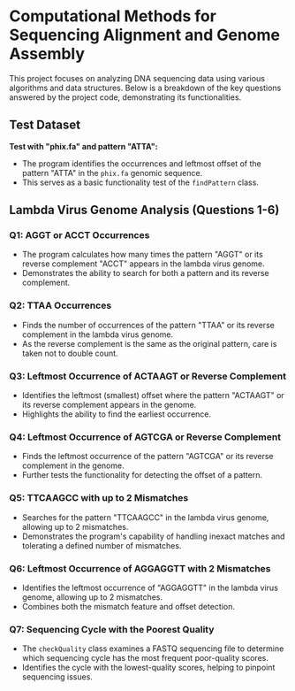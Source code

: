 # Computational Methods for Sequencing Alignment and Genome Assembly

This project focuses on analyzing DNA sequencing data using various algorithms and data structures. Below is a breakdown of the key questions answered by the project code, demonstrating its functionalities.

## Test Dataset

**Test with "phix.fa" and pattern "ATTA":**
- The program identifies the occurrences and leftmost offset of the pattern "ATTA" in the `phix.fa` genomic sequence.
- This serves as a basic functionality test of the `findPattern` class.

## Lambda Virus Genome Analysis (Questions 1-6)

### Q1: AGGT or ACCT Occurrences
- The program calculates how many times the pattern "AGGT" or its reverse complement "ACCT" appears in the lambda virus genome.
- Demonstrates the ability to search for both a pattern and its reverse complement.

### Q2: TTAA Occurrences
- Finds the number of occurrences of the pattern "TTAA" or its reverse complement in the lambda virus genome.
- As the reverse complement is the same as the original pattern, care is taken not to double count.

### Q3: Leftmost Occurrence of ACTAAGT or Reverse Complement
- Identifies the leftmost (smallest) offset where the pattern "ACTAAGT" or its reverse complement appears in the genome.
- Highlights the ability to find the earliest occurrence.

### Q4: Leftmost Occurrence of AGTCGA or Reverse Complement
- Finds the leftmost occurrence of the pattern "AGTCGA" or its reverse complement in the genome.
- Further tests the functionality for detecting the offset of a pattern.

### Q5: TTCAAGCC with up to 2 Mismatches
- Searches for the pattern "TTCAAGCC" in the lambda virus genome, allowing up to 2 mismatches.
- Demonstrates the program's capability of handling inexact matches and tolerating a defined number of mismatches.

### Q6: Leftmost Occurrence of AGGAGGTT with 2 Mismatches
- Identifies the leftmost occurrence of "AGGAGGTT" in the lambda virus genome, allowing up to 2 mismatches.
- Combines both the mismatch feature and offset detection.

### Q7: Sequencing Cycle with the Poorest Quality
- The `checkQuality` class examines a FASTQ sequencing file to determine which sequencing cycle has the most frequent poor-quality scores.
- Identifies the cycle with the lowest-quality scores, helping to pinpoint sequencing issues.

